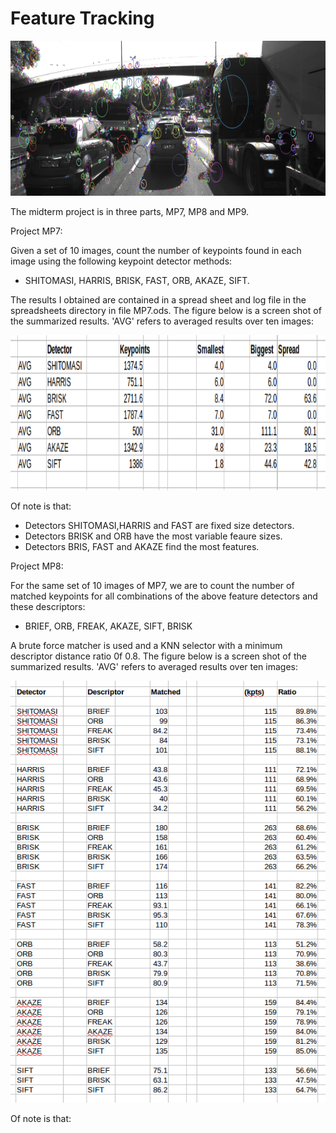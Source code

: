 # Feature Tracking

<img src="images/keypoints.png" width="820" height="248" />

The midterm project is in three parts, MP7, MP8 and MP9.

Project MP7:

Given a set of 10 images, count the number of keypoints found in each image using the following keypoint detector methods:
* SHITOMASI, HARRIS, BRISK, FAST, ORB, AKAZE, SIFT.

The results I obtained are contained in a spread sheet and log file in the spreadsheets directory in file MP7.ods.
The figure below is a screen shot of the summarized results. 'AVG' refers to averaged results over ten images:

<img src="images/MP7.png" width="640" height="248" />

Of note is that:

* Detectors SHITOMASI,HARRIS and FAST are fixed size detectors.
* Detectors BRISK and ORB have the most variable feaure sizes.
* Detectors BRIS, FAST and AKAZE find the most features.


Project MP8:

For the same set of 10 images of MP7, we are to count the number of matched keypoints for all combinations of the above feature detectors and these descriptors:

* BRIEF, ORB, FREAK, AKAZE, SIFT, BRISK

A brute force matcher is used and a KNN selector with a minimum descriptor distance ratio 0f 0.8.
The figure below is a screen shot of the summarized results. 'AVG' refers to averaged results over ten images:

<img src="images/MP8.png" />

Of note is that:
